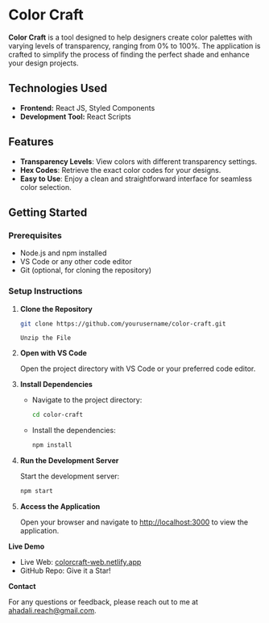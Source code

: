 # Color Craft

**Color Craft** is a tool designed to help designers create color palettes with varying levels of transparency, ranging from 0% to 100%. The application is crafted to simplify the process of finding the perfect shade and enhance your design projects.

## Technologies Used

- **Frontend:** React JS, Styled Components
- **Development Tool:** React Scripts

## Features

- **Transparency Levels**: View colors with different transparency settings.
- **Hex Codes**: Retrieve the exact color codes for your designs.
- **Easy to Use**: Enjoy a clean and straightforward interface for seamless color selection.

## Getting Started

### Prerequisites

- Node.js and npm installed
- VS Code or any other code editor
- Git (optional, for cloning the repository)

### Setup Instructions

1. **Clone the Repository**

    ```bash
    git clone https://github.com/yourusername/color-craft.git
    ```

    `Unzip the File`

2. **Open with VS Code**

   Open the project directory with VS Code or your preferred code editor.

3. **Install Dependencies**

   - Navigate to the project directory:

     ```bash
     cd color-craft
     ```

   - Install the dependencies:

     ```bash
     npm install
     ```

4. **Run the Development Server**

   Start the development server:

   ```bash
   npm start
   ```

5. **Access the Application**

   Open your browser and navigate to [http://localhost:3000](http://localhost:3000) to view the application.

**Live Demo**

- Live Web: [colorcraft-web.netlify.app](https://colorcraft-web.netlify.app)
- GitHub Repo: Give it a Star!

**Contact**

For any questions or feedback, please reach out to me at [ahadali.reach@gmail.com](mailto:ahadali.reach@gmail.com).
